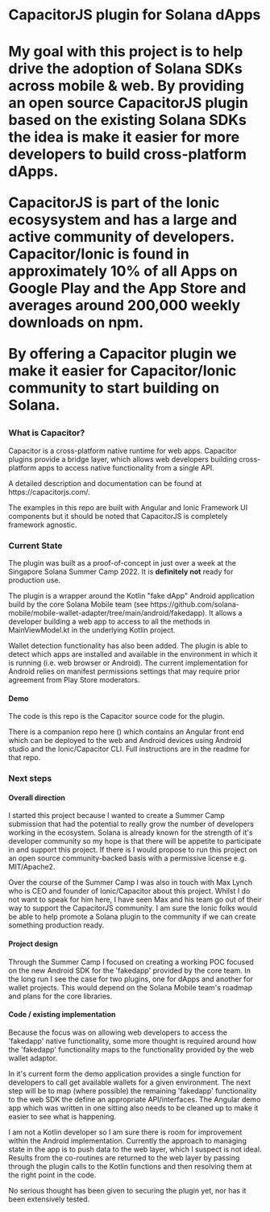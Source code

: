 <h1>CapacitorJS plugin for Solana dApps<h1>
  
  <p>My goal with this project is to help drive the adoption of Solana SDKs across mobile & web. By providing an open source CapacitorJS plugin based on the existing Solana SDKs the idea is make it easier for more developers to build cross-platform dApps.<p>
    
  <p>CapacitorJS is part of the Ionic ecosysystem and has a large and active community of developers. Capacitor/Ionic is found in approximately 10% of all Apps on Google Play and the App Store and averages around 200,000 weekly downloads on npm.</p>
  
  <p>By offering a Capacitor plugin we make it easier for Capacitor/Ionic community to start building on Solana.</p>
  
  <h3>What is Capacitor?</h3>
  <p>Capacitor is a cross-platform native runtime for web apps. Capacitor plugins provide a bridge layer, which allows web developers building cross-platform apps to access native functionality from a single API.<p>
  <p>A detailed description and documentation can be found at https://capacitorjs.com/.<p>
  <p>The examples in this repo are built with Angular and Ionic Framework UI components but it should be noted that CapacitorJS is completely framework agnostic.</p>
  <h3>Current State</h3>
  <p>The plugin was built as a proof-of-concept in just over a week at the Singapore Solana Summer Camp 2022. It is <b>definitely not</b> ready for production use.</p>
  <p>The plugin is a wrapper around the Kotlin "fake dApp" Android application build by the core Solana Mobile team (see https://github.com/solana-mobile/mobile-wallet-adapter/tree/main/android/fakedapp). It allows a developer building a web app to access to all the methods in MainViewModel.kt in the underlying Kotlin project.</p>
  <p>Wallet detection functionality has also been added. The plugin is able to detect which apps are installed and available in the environment in which it is running (i.e. web browser or Android). The current implementation for Android relies on manifest permissions settings that may require prior agreement from Play Store moderators.</p>
  <h4>Demo</h4>
  <p>The code is this repo is the Capacitor source code for the plugin.<p>
  <p>There is a companion repo here () which contains an Angular front end which can be deployed to the web and Android devices using Android studio and the Ionic/Capacitor CLI. Full instructions are in the readme for that repo.<p>
  
  <h3>Next steps</h3>
  <h4>Overall direction</h4>
  <p>I started this project because I wanted to create a Summer Camp submission that had the potential to really grow the number of developers working in the ecosystem. Solana is already known for the strength of it's developer community so my hope is that there will be appetite to participate in and support this project. If there is I would propose to run this project on an open source community-backed basis with a permissive license e.g. MIT/Apache2.</p>
  <p>Over the course of the Summer Camp I was also in touch with Max Lynch who is CEO and founder of Ionic/Capacitor about this project. Whilst I do not want to speak for him here, I have seen Max and his team go out of their way to support the CapacitorJS community. I am sure the Ionic folks would be able to help promote a Solana plugin to the community if we can create something production ready.</p>
  <h4>Project design</h4>
  <p>Through the Summer Camp I focused on creating a working POC focused on the new Android SDK for the 'fakedapp' provided by the core team. In the long run I see the case for two plugins, one for dApps and another for wallet projects. This would depend on the Solana Mobile team's roadmap and plans for the core libraries.</p>
  <h4>Code / existing implementation</h4>
  <p>Because the focus was on allowing web developers to access the 'fakedapp' native functionality, some more thought is required around how the 'fakedapp' functionality maps to the functionality provided by the web wallet adaptor.</p>
  <p>In it's current form the demo application provides a single function for developers to call get available wallets for a given environment. The next step will be to map (where possible) the remaining 'fakedapp' functionality to the web SDK the define an appropriate API/interfaces. The Angular demo app which was written in one sitting also needs to be cleaned up to make it easier to see what is happening.</p>
  <p>I am not a Kotlin developer so I am sure there is room for improvement within the Android implementation. Currently the approach to managing state in the app is to push data to the web layer, which I suspect is not ideal. Results from the co-routines are returned to the web layer by passing through the plugin calls to the Kotlin functions and then resolving them at the right point in the code.</p>
  <p>No serious thought has been given to securing the plugin yet, nor has it been extensively tested.</p>
